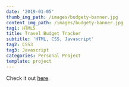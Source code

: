 ```yaml
---
date: '2019-01-05'
thumb_img_path: /images/budgety-banner.jpg
content_img_path: /images/budgety-banner.jpg
tag1: HTML5
title: Travel Budget Tracker
subtitle: 'HTML, CSS, Javascript'
tag2: CSS3
tag3: Javascript
categories: Personal Project
template: project
---
```


Check it out [here](https://travel-budgety-app.netlify.com/).

